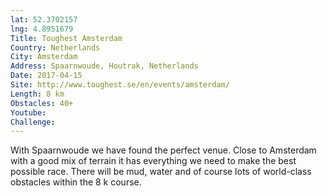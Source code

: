 ```yaml
---
lat: 52.3702157
lng: 4.8951679
Title: Toughest Amsterdam
Country: Netherlands
City: Amsterdam
Address: Spaarnwoude, Houtrak, Netherlands
Date: 2017-04-15
Site: http://www.toughest.se/en/events/amsterdam/
Length: 8 km
Obstacles: 40+
Youtube:
Challenge:
---
```


With Spaarnwoude we have found the perfect venue. Close to Amsterdam with a good mix of terrain it has everything we need to make the best possible race. There will be mud, water and of course lots of world-class obstacles within the 8 k course.